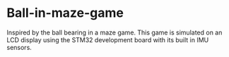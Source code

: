 # Ball-in-maze-game
Inspired by the ball bearing in a maze game. This game is simulated on an LCD display using the STM32 development board with its built in IMU sensors.
